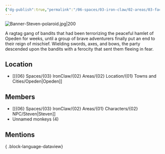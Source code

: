 ```yaml
---
{"dg-publish":true,"permalink":"/06-spaces/03-iron-claw/02-areas/03-faction/02-opeden/bandits-of-opeden/","title":"Bandits of Opeden"}
---
```



![Banner-Steven-polaroid.jpg|200](/img/user/%7B06%7D%20Spaces/%7B03%7D%20IronClaw/%7B04%7D%20Support%20Notes/%7B99%7D%20Media/%7B02%7D%20Polaroid/Banner-Steven-polaroid.jpg)

A ragtag gang of bandits that had been terrorizing the peaceful hamlet of Opeden for weeks, until a group of brave adventurers finally put an end to their reign of mischief. Wielding swords, axes, and bows, the party descended upon the bandits with a ferocity that sent them fleeing in fear.

## Location

- [[{06} Spaces/{03} IronClaw/{02} Areas/{02} Location/{01} Towns and Cities/Opeden\|Opeden]]

## Members

- [[{06} Spaces/{03} IronClaw/{02} Areas/{01} Characters/{02} NPC/Steven\|Steven]]
- Unnamed monkeys (4)

## Mentions


{ .block-language-dataview}

